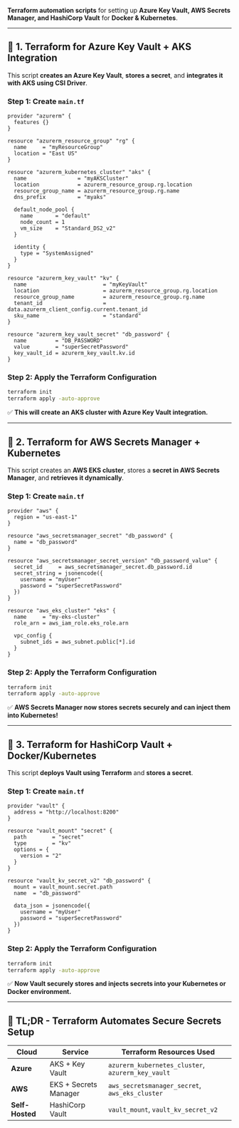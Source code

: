 **Terraform automation scripts** for setting up **Azure Key Vault, AWS Secrets Manager, and HashiCorp Vault** for **Docker & Kubernetes**.

---

## **🔹 1. Terraform for Azure Key Vault + AKS Integration**
This script **creates an Azure Key Vault**, **stores a secret**, and **integrates it with AKS using CSI Driver**.

### **Step 1: Create `main.tf`**
```hcl
provider "azurerm" {
  features {}
}

resource "azurerm_resource_group" "rg" {
  name     = "myResourceGroup"
  location = "East US"
}

resource "azurerm_kubernetes_cluster" "aks" {
  name                = "myAKSCluster"
  location            = azurerm_resource_group.rg.location
  resource_group_name = azurerm_resource_group.rg.name
  dns_prefix          = "myaks"

  default_node_pool {
    name       = "default"
    node_count = 1
    vm_size    = "Standard_DS2_v2"
  }

  identity {
    type = "SystemAssigned"
  }
}

resource "azurerm_key_vault" "kv" {
  name                        = "myKeyVault"
  location                    = azurerm_resource_group.rg.location
  resource_group_name         = azurerm_resource_group.rg.name
  tenant_id                   = data.azurerm_client_config.current.tenant_id
  sku_name                    = "standard"
}

resource "azurerm_key_vault_secret" "db_password" {
  name         = "DB_PASSWORD"
  value        = "superSecretPassword"
  key_vault_id = azurerm_key_vault.kv.id
}
```

### **Step 2: Apply the Terraform Configuration**
```bash
terraform init
terraform apply -auto-approve
```

✅ **This will create an AKS cluster with Azure Key Vault integration.**

---

## **🔹 2. Terraform for AWS Secrets Manager + Kubernetes**
This script creates an **AWS EKS cluster**, stores a **secret in AWS Secrets Manager**, and **retrieves it dynamically**.

### **Step 1: Create `main.tf`**
```hcl
provider "aws" {
  region = "us-east-1"
}

resource "aws_secretsmanager_secret" "db_password" {
  name = "db_password"
}

resource "aws_secretsmanager_secret_version" "db_password_value" {
  secret_id     = aws_secretsmanager_secret.db_password.id
  secret_string = jsonencode({
    username = "myUser"
    password = "superSecretPassword"
  })
}

resource "aws_eks_cluster" "eks" {
  name     = "my-eks-cluster"
  role_arn = aws_iam_role.eks_role.arn

  vpc_config {
    subnet_ids = aws_subnet.public[*].id
  }
}
```

### **Step 2: Apply the Terraform Configuration**
```bash
terraform init
terraform apply -auto-approve
```

✅ **AWS Secrets Manager now stores secrets securely and can inject them into Kubernetes!**

---

## **🔹 3. Terraform for HashiCorp Vault + Docker/Kubernetes**
This script **deploys Vault using Terraform** and **stores a secret**.

### **Step 1: Create `main.tf`**
```hcl
provider "vault" {
  address = "http://localhost:8200"
}

resource "vault_mount" "secret" {
  path        = "secret"
  type        = "kv"
  options = {
    version = "2"
  }
}

resource "vault_kv_secret_v2" "db_password" {
  mount = vault_mount.secret.path
  name  = "db_password"

  data_json = jsonencode({
    username = "myUser"
    password = "superSecretPassword"
  })
}
```

### **Step 2: Apply the Terraform Configuration**
```bash
terraform init
terraform apply -auto-approve
```

✅ **Now Vault securely stores and injects secrets into your Kubernetes or Docker environment.**

---

## **🚀 TL;DR - Terraform Automates Secure Secrets Setup**
| Cloud | Service | Terraform Resources Used |
|--------|---------|----------------|
| **Azure** | AKS + Key Vault | `azurerm_kubernetes_cluster`, `azurerm_key_vault` |
| **AWS** | EKS + Secrets Manager | `aws_secretsmanager_secret`, `aws_eks_cluster` |
| **Self-Hosted** | HashiCorp Vault | `vault_mount`, `vault_kv_secret_v2` |

